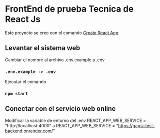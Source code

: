 # FrontEnd de prueba Tecnica de React Js

Este proyecto se creo con el comando [Create React App](https://github.com/facebook/create-react-app).

## Levantar el sistema web
Cambiar el nombre al archivo .env.example a .env

### `.env.example -> .env`


Ejecutar el comando
### `npm start`


## Conectar con el servicio web online
Modificar la variable de entorno del .env 
REACT_APP_WEB_SERVICE = "http://localhost:4000" a REACT_APP_WEB_SERVICE = "https://gapsi-test-backend.onrender.com/"

